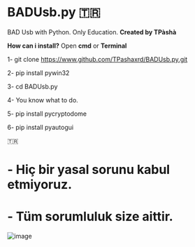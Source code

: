 # BADUsb.py 🇹🇷
BAD Usb with Python. Only Education.
**Created by TPàshà**

**How can i install?**
Open **cmd** or **Terminal**

 1- git clone https://www.github.com/TPashaxrd/BADUsb.py.git
 
 2- pip install pywin32
 
 3- cd BADUsb.py
 
 4- You know what to do.
 
 5- pip install pycryptodome

 6- pip install pyautogui
 
 🇹🇷 

# - Hiç bir yasal sorunu kabul etmiyoruz.
# - Tüm sorumluluk size aittir.


![image](https://github.com/user-attachments/assets/81a18f83-286f-4c39-99e3-e2919afd1069)
